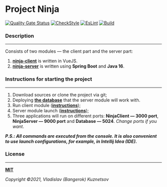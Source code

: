 Project Ninja
=============
[![Quality Gate Status](https://sonarcloud.io/api/project_badges/measure?project=Bangerok_NinjaProject&metric=alert_status)](https://sonarcloud.io/dashboard?id=Bangerok_NinjaProject)
[![CheckStyle](https://github.com/Bangerok/NinjaProject/actions/workflows/check-style.yml/badge.svg?branch=master)](https://github.com/Bangerok/NinjaProject/actions/workflows/check-style.yml)
[![EsLint](https://github.com/Bangerok/NinjaProject/actions/workflows/eslint.yml/badge.svg?branch=master)](https://github.com/Bangerok/NinjaProject/actions/workflows/eslint.yml)
[![Build](https://github.com/Bangerok/NinjaProject/actions/workflows/build.yml/badge.svg?branch=master)](https://github.com/Bangerok/NinjaProject/actions/workflows/build.yml)

### Description
___
Consists of two modules — the client part and the server part:
1. **[ninja-client](https://github.com/Bangerok/NinjaProject/tree/master/ninja-client)** is written in VueJS.
2. **[ninja-server](https://github.com/Bangerok/NinjaProject/tree/master/ninja-server)** is written using 
   **Spring Boot** and **Java 16**.

### Instructions for starting the project
___

1. Download sources or clone the project via git;
2. Deploying **[the database](https://github.com/Bangerok/NinjaProject/blob/master/docker/postgresql/postgres.bat)** 
   that the server module will work with.
3. Run client module 
   (**[instructions](https://github.com/Bangerok/NinjaProject/tree/master/ninja-client#start-up-instructions)**);
4. Server module launch 
   (**[instructions](https://github.com/Bangerok/NinjaProject/tree/master/ninja-server#start-up-instructions)**);
5. Three applications will run on different ports: **NinjaClient — 3000 port**, **NinjaServer — 9000 port** and 
   **Database — 5024**. _Change ports if you want_.
   
_**P.S.: All commands are executed from the console. It is also convenient to use launch configurations, for example, in
Intellij Idea (IDE).**_

### License
___

**[MIT](https://github.com/git/git-scm.com/blob/main/MIT-LICENSE.txt)**

_Copyright ©2021, Vladislav (Bangerok) Kuznetsov_